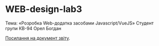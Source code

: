# WEB-design-lab3
Тема: «Розробка Web-додатка засобами Javascript/VueJS»
Cтудент групи КВ-94 Орел Богдан

[Посилання на документ звіту](https://docs.google.com/document/d/1fTIwBjotCDZV73m1Fq_7tx6UsRtG7xQN/edit?usp=sharing&ouid=118418791014340587636&rtpof=true&sd=true).


